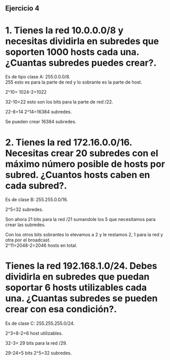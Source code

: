 ## Ejercicio 4

# 1. Tienes la red 10.0.0.0/8 y necesitas dividirla en subredes que soporten 1000 hosts cada una. ¿Cuantas subredes puedes crear?.  

Es de tipo clase A: 255.0.0.0/8.  
255 esto es para la parte de red y lo sobrante es la parte de host.  

2^10= 1024-2=1022  

32-10=22 esto son los bits para la parte de red /22.

22-8=14 2^14=16384 subredes.  

Se pueden crear 16384 subredes.  

# 2. Tienes la red 172.16.0.0/16. Necesitas crear 20 subredes con el máximo número posible de hosts por subred. ¿Cuantos hosts caben en cada subred?.  

Es de clase B: 255.255.0.0/16.  

2^5=32 subredes.  

Son ahora 21 bits para la red /21 sumandole los 5 que necesitamos para crear las subredes.  

Con los otros bits sobrantes lo elevamos a 2 y le restamos 2, 1 para la red y otra por el broadcast.  
 2^11=2048-2=2046 hosts en total.  

 # Tienes la red 192.168.1.0/24. Debes dividirla en subredes que puedan soportar 6 hosts **utilizables** cada una. ¿Cuantas subredes se pueden crear con esa condición?.  

Es de clase C: 255.255.255.0/24.  

2^3=8-2=6 host utilizables.  

32-3= 29 bits para la red /29.  

29-24=5 bits 2^5=32 subredes.